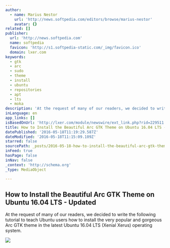 ```yaml
---
author:
  - name: Marius Nestor
    url: 'http://news.softpedia.com/editors/browse/marius-nestor'
    avatar: {}
related: []
publisher:
  url: 'http://news.softpedia.com'
  name: softpedia
  favicon: 'http://s1.softpedia-static.com/_img/favicon.ico'
  domain: lxer.com
keywords:
  - gtk
  - arc
  - sudo
  - theme
  - install
  - ubuntu
  - repositories
  - apt
  - lts
  - moka
description: 'At the request of many of our readers, we decided to write the following tutorial to teach Ubuntu users how to install the very popular and gorgeous Arc GTK theme in the latest Ubuntu 16.04 LTS (Xenial Xerus) operating system.'
inLanguage: en
app_links: []
isBasedOnUrl: 'http://lxer.com/module/newswire/ext_link.php?rid=229511'
title: How to Install the Beautiful Arc GTK Theme on Ubuntu 16.04 LTS - Updated
datePublished: '2016-05-18T11:19:29.587Z'
dateModified: '2016-05-18T11:15:09.109Z'
starred: false
sourcePath: _posts/2016-05-18-how-to-install-the-beautiful-arc-gtk-theme-on-ubuntu-1604-l.md
inFeed: true
hasPage: false
inNav: false
_context: 'http://schema.org'
_type: MediaObject

---
```

<article style=""><h1>How to Install the Beautiful Arc GTK Theme on Ubuntu 16.04 LTS - Updated</h1><p>At the request of many of our readers, we decided to write the following tutorial to teach Ubuntu users how to install the very popular and gorgeous Arc GTK theme in the latest Ubuntu 16.04 LTS (Xenial Xerus) operating system.</p><img src="http://i1-news.softpedia-static.com/images/news2/how-to-install-the-beautiful-arc-gtk-theme-on-ubuntu-16-04-lts-504075-2.jpg" /></article>